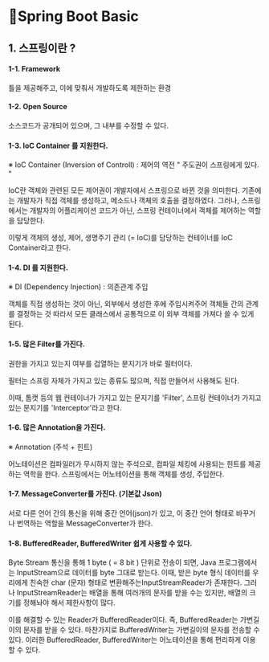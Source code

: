 # :herb:Spring Boot Basic
## 1. 스프링이란 ?
#### 1-1.  Framework
 틀을 제공해주고, 이에 맞춰서 개발하도록 제한하는 환경 <br>

#### 1-2.  Open Source
소스코드가 공개되어 있으며, 그 내부를 수정할 수 있다. <br>

#### 1-3.  IoC Container 를 지원한다.
※  IoC Container (Inversion of Controll) : 제어의 역전         " 주도권이 스프링에게 있다. " <br>

IoC란 객체와 관련된 모든 제어권이 개발자에서 스프링으로 바뀐 것을 의미한다.
기존에는 개발자가 직접 객체를 생성하고, 메소드나 객체의 호출을 결정하였다. 그러나, 스프링에서는 개발자의 어플리케이션 코드가 아닌, 스프링 컨테이너에서 객체를 제어하는 역할을 담당한다.

이렇게 객체의 생성, 제어, 생명주기 관리 (= IoC)를 담당하는 컨테이너를 IoC Container라고 한다. <br>


#### 1-4.  DI 를 지원한다. 
※  DI (Dependency Injection) : 의존관계 주입  <br>

객체를 직접 생성하는 것이 아닌, 외부에서 생성한 후에 주입시켜주어 객체들 간의 관계를 결정하는 것
따라서 모든 클래스에서 공통적으로 이 외부 객체를 가져다 쓸 수 있게 된다. <br>

#### 1-5.  많은 Filter를 가진다.
권한을 가지고 있는지 여부를 검열하는 문지기가 바로 필터이다. 

필터는 스프링 자체가 가지고 있는 종류도 많으며, 직접 만들어서 사용해도 된다.

이때, 톰캣 등의 웹 컨테이너가 가지고 있는 문지기를 'Filter', 스프링 컨테이너가 가지고 있는 문지기를 'Interceptor'라고 한다. <br>

#### 1-6.  많은 Annotation을 가진다.
※  Annotation (주석 + 힌트)  <br>

어노테이션은 컴파일러가 무시하지 않는 주석으로, 컴파일 체킹에 사용되는 힌트를 제공하는 역학을 한다.
스프링에서는 어노테이션을 통해 객체를 생성, 주입한다.  <br>

#### 1-7.  MessageConverter를 가진다. (기본값 Json)
서로 다른 언어 간의 통신을 위해 중간 언어(json)가 있고, 이 중간 언어 형태로 바꾸거나 번역하는 역할을 MessageConverter가 한다.  <br>

#### 1-8.  BufferedReader, BufferedWriter 쉽게 사용할 수 있다.
Byte Stream 통신을 통해 1 byte ( = 8 bit ) 단위로 전송이 되면, Java 프로그램에서는 InputStream으로 데이터를 byte 그대로 받는다. 이때, 받은 byte 형식 데이터를 우리에게 친숙한 char (문자) 형태로 변환해주는InputStreamReader가 존재한다. 그러나 InputStreamReader는 배열을 통해 여러개의 문자를 받을 수는 있지만, 배열의 크기를 정해놔야 해서 제한사항이 많다.
 

이를 해결할 수 있는 Reader가 BufferedReader이다. 즉, BufferedReader는 가변길이의 문자를 받을 수 있다.
마찬가지로 BufferedWriter는 가변길이의 문자를 전송할 수 있다.
이러한 BufferedReader, BufferedWriter는 어노테이션을 통해 편리하게 이용할 수 있다. <br>